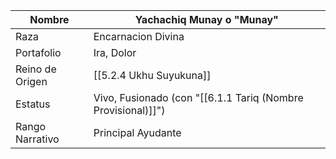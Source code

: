 
| Nombre          | Yachachiq Munay o "Munay"                                    |
| --------------- | ------------------------------------------------------------ |
| Raza            | Encarnacion Divina                                           |
| Portafolio      | Ira, Dolor                                                   |
| Reino de Origen | [[5.2.4 Ukhu Suyukuna]]                                      |
| Estatus         | Vivo, Fusionado (con "[[6.1.1 Tariq (Nombre Provisional)]]") |
| Rango Narrativo | Principal Ayudante                                           |
